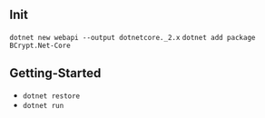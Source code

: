## Init
`dotnet new webapi --output dotnetcore._2.x`
`dotnet add package BCrypt.Net-Core`

## Getting-Started
* `dotnet restore`
* `dotnet run`